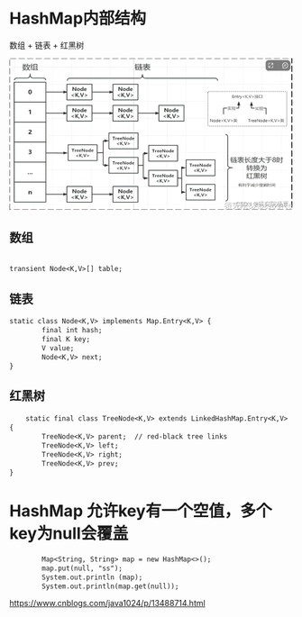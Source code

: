 # HashMap内部结构

数组 + 链表 + 红黑树

![内部结构图](img/hashMap1.png)

## 数组
```

transient Node<K,V>[] table;

```

## 链表
```
static class Node<K,V> implements Map.Entry<K,V> {
        final int hash;
        final K key;
        V value;
        Node<K,V> next;
}
```

## 红黑树
```
    static final class TreeNode<K,V> extends LinkedHashMap.Entry<K,V> {
        TreeNode<K,V> parent;  // red-black tree links
        TreeNode<K,V> left;
        TreeNode<K,V> right;
        TreeNode<K,V> prev;  
}
```

# HashMap 允许key有一个空值，多个key为null会覆盖

```
        Map<String, String> map = new HashMap<>();
        map.put(null, "ss");
        System.out.println (map);
        System.out.println(map.get(null));
```


https://www.cnblogs.com/java1024/p/13488714.html